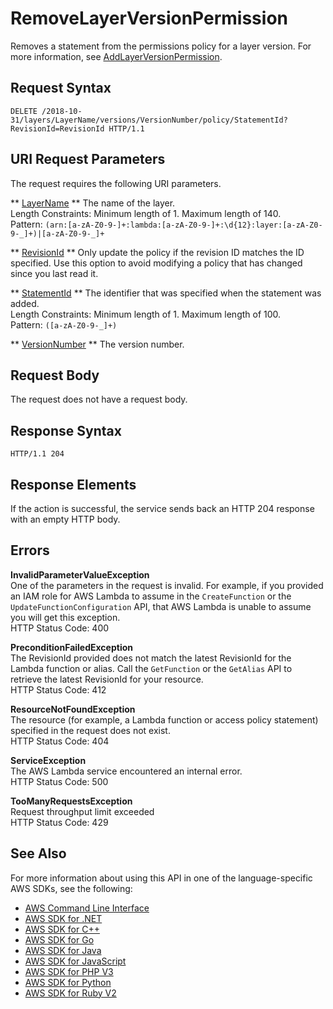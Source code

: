 # RemoveLayerVersionPermission<a name="API_RemoveLayerVersionPermission"></a>

Removes a statement from the permissions policy for a layer version\. For more information, see [AddLayerVersionPermission](API_AddLayerVersionPermission.md)\.

## Request Syntax<a name="API_RemoveLayerVersionPermission_RequestSyntax"></a>

```
DELETE /2018-10-31/layers/LayerName/versions/VersionNumber/policy/StatementId?RevisionId=RevisionId HTTP/1.1
```

## URI Request Parameters<a name="API_RemoveLayerVersionPermission_RequestParameters"></a>

The request requires the following URI parameters\.

 ** [LayerName](#API_RemoveLayerVersionPermission_RequestSyntax) **   <a name="SSS-RemoveLayerVersionPermission-request-LayerName"></a>
The name of the layer\.  
Length Constraints: Minimum length of 1\. Maximum length of 140\.  
Pattern: `(arn:[a-zA-Z0-9-]+:lambda:[a-zA-Z0-9-]+:\d{12}:layer:[a-zA-Z0-9-_]+)|[a-zA-Z0-9-_]+` 

 ** [RevisionId](#API_RemoveLayerVersionPermission_RequestSyntax) **   <a name="SSS-RemoveLayerVersionPermission-request-RevisionId"></a>
Only update the policy if the revision ID matches the ID specified\. Use this option to avoid modifying a policy that has changed since you last read it\.

 ** [StatementId](#API_RemoveLayerVersionPermission_RequestSyntax) **   <a name="SSS-RemoveLayerVersionPermission-request-StatementId"></a>
The identifier that was specified when the statement was added\.  
Length Constraints: Minimum length of 1\. Maximum length of 100\.  
Pattern: `([a-zA-Z0-9-_]+)` 

 ** [VersionNumber](#API_RemoveLayerVersionPermission_RequestSyntax) **   <a name="SSS-RemoveLayerVersionPermission-request-VersionNumber"></a>
The version number\.

## Request Body<a name="API_RemoveLayerVersionPermission_RequestBody"></a>

The request does not have a request body\.

## Response Syntax<a name="API_RemoveLayerVersionPermission_ResponseSyntax"></a>

```
HTTP/1.1 204
```

## Response Elements<a name="API_RemoveLayerVersionPermission_ResponseElements"></a>

If the action is successful, the service sends back an HTTP 204 response with an empty HTTP body\.

## Errors<a name="API_RemoveLayerVersionPermission_Errors"></a>

 **InvalidParameterValueException**   
One of the parameters in the request is invalid\. For example, if you provided an IAM role for AWS Lambda to assume in the `CreateFunction` or the `UpdateFunctionConfiguration` API, that AWS Lambda is unable to assume you will get this exception\.  
HTTP Status Code: 400

 **PreconditionFailedException**   
The RevisionId provided does not match the latest RevisionId for the Lambda function or alias\. Call the `GetFunction` or the `GetAlias` API to retrieve the latest RevisionId for your resource\.  
HTTP Status Code: 412

 **ResourceNotFoundException**   
The resource \(for example, a Lambda function or access policy statement\) specified in the request does not exist\.  
HTTP Status Code: 404

 **ServiceException**   
The AWS Lambda service encountered an internal error\.  
HTTP Status Code: 500

 **TooManyRequestsException**   
Request throughput limit exceeded  
HTTP Status Code: 429

## See Also<a name="API_RemoveLayerVersionPermission_SeeAlso"></a>

For more information about using this API in one of the language\-specific AWS SDKs, see the following:
+  [AWS Command Line Interface](https://docs.aws.amazon.com/goto/aws-cli/lambda-2015-03-31/RemoveLayerVersionPermission) 
+  [AWS SDK for \.NET](https://docs.aws.amazon.com/goto/DotNetSDKV3/lambda-2015-03-31/RemoveLayerVersionPermission) 
+  [AWS SDK for C\+\+](https://docs.aws.amazon.com/goto/SdkForCpp/lambda-2015-03-31/RemoveLayerVersionPermission) 
+  [AWS SDK for Go](https://docs.aws.amazon.com/goto/SdkForGoV1/lambda-2015-03-31/RemoveLayerVersionPermission) 
+  [AWS SDK for Java](https://docs.aws.amazon.com/goto/SdkForJava/lambda-2015-03-31/RemoveLayerVersionPermission) 
+  [AWS SDK for JavaScript](https://docs.aws.amazon.com/goto/AWSJavaScriptSDK/lambda-2015-03-31/RemoveLayerVersionPermission) 
+  [AWS SDK for PHP V3](https://docs.aws.amazon.com/goto/SdkForPHPV3/lambda-2015-03-31/RemoveLayerVersionPermission) 
+  [AWS SDK for Python](https://docs.aws.amazon.com/goto/boto3/lambda-2015-03-31/RemoveLayerVersionPermission) 
+  [AWS SDK for Ruby V2](https://docs.aws.amazon.com/goto/SdkForRubyV2/lambda-2015-03-31/RemoveLayerVersionPermission) 